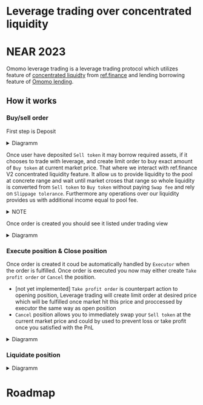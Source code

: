 # Leverage trading over concentrated liquidity
# NEAR 2023
Omomo leverage trading is a leverage trading protocol which utilizes feature of [concentrated liquidty](https://docs.uniswap.org/protocol/concepts/V3-overview/concentrated-liquidity) from [ref.finance](https://ref-finance.medium.com/ref-v2-unlock-concentrated-liquidity-for-better-capital-efficiency-8a63e3c33f5b) and lending borrowing feature of [Omomo lending](https://omomo.gitbook.io/omomo/product/borrow).


## How it works

### Buy/sell order
First step is Deposit
<details>
<summary>Diagramm</summary>
  
![Omomo - Deposit flow](https://user-images.githubusercontent.com/91728093/202552957-18ba9937-84ea-4e12-a034-202520461b9b.jpg)

</details>
  
Once user have deposited `Sell token` it may borrow required assets, if it chooses to trade with leverage, and create limit order to buy exact amount of `Buy token` at current market price. That where we interact with ref.finance V2 concentrated liquidity feature. It allow us to provide liquidity to the pool at concrete range and wait until market croses that range so whole liquidity is converted from `Sell token` to `Buy token` without paying `Swap fee` and rely on `Slippage tolerance`. Furthermore any operations over our liquidity provides us with additional income equal to pool fee.
<details>
<summary>NOTE</summary>

Right now everything done in one call executed by `open position`

</details>

Once order is created you should see it listed under trading view

<details>
<summary>Diagramm</summary>
  
![Omomo - Create order flow](https://user-images.githubusercontent.com/91728093/202553444-06ac762c-47db-4c7a-8f8f-fb8e33c566f4.jpg)

</details>

### Execute position & Close position

Once order is created it coud be automatically handled by `Executor` when the order is fulfilled. Once order is executed you now may either create `Take profit order` or `Cancel` the position. 

* [not yet implemented] `Take profit order` is counterpart action to opening position, Leverage trading will create limit order at desired price which will be fulfilled once market hit this price and proccessed by executor the same way as open position
* `Cancel` position allows you to immediately swap your `Sell token` at the current market price and could by used to prevent loss or take profit once you satisfied with the PnL

<details>
<summary>Diagramm</summary>
  
![Omomo - Execute order flow](https://user-images.githubusercontent.com/91728093/202554598-6102cc9b-f059-4f9e-b57d-4dd37efa196d.jpg)
![Omomo - Cancel order flow](https://user-images.githubusercontent.com/91728093/202560845-6a3e2781-56a3-4192-946c-45eb7d0bb06a.jpg)
![Omomo - Take profit order flow](https://user-images.githubusercontent.com/91728093/202560868-34de50da-3ea2-42e9-8057-acc834c9caed.jpg)

  
</details>

### Liquidate position 

<details>
<summary>Diagramm</summary>

![Omomo - Liquidate order flow](https://user-images.githubusercontent.com/91728093/202560985-05edd4f9-3c30-44de-97be-e00a22a80d48.jpg)
  
</details>

# Roadmap

